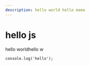 ```yaml
---
description: hello world hello mama
---
```


# hello js



hello worldhello w

```text
console.log('hello');
```



